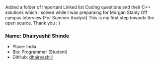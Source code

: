 Added a folder of Important Linked list Coding questions and their C++ solutions 
which I solved while I was preparaing for Morgan Stanly Off campus interview (For Summer Analyst) 
This is my first step towards the open source. Thank you : ) 


### Name: Dhairyashil Shinde
- Place: India
- Bio: Programmer (Student)
- GitHub: [dhairyashiil](https://github.com/dhairyashiil)

